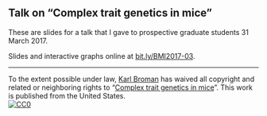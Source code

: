 ## Talk on &ldquo;Complex trait genetics in mice&rdquo;

These are slides for a talk that I gave to prospective graduate
students 31 March 2017.

Slides and interactive graphs online at [bit.ly/BMI2017-03](http://bit.ly/BMI2017-03).

---

To the extent possible under law,
[Karl Broman](http://github.com/kbroman)
has waived all copyright and related or neighboring rights to
&ldquo;[Complex trait genetics in mice](https://github.com/kbroman/Talk_ProspStudents)&rdquo;.
This work is published from the United States.
<br/>
[![CC0](http://i.creativecommons.org/p/zero/1.0/88x31.png)](http://creativecommons.org/publicdomain/zero/1.0/)
